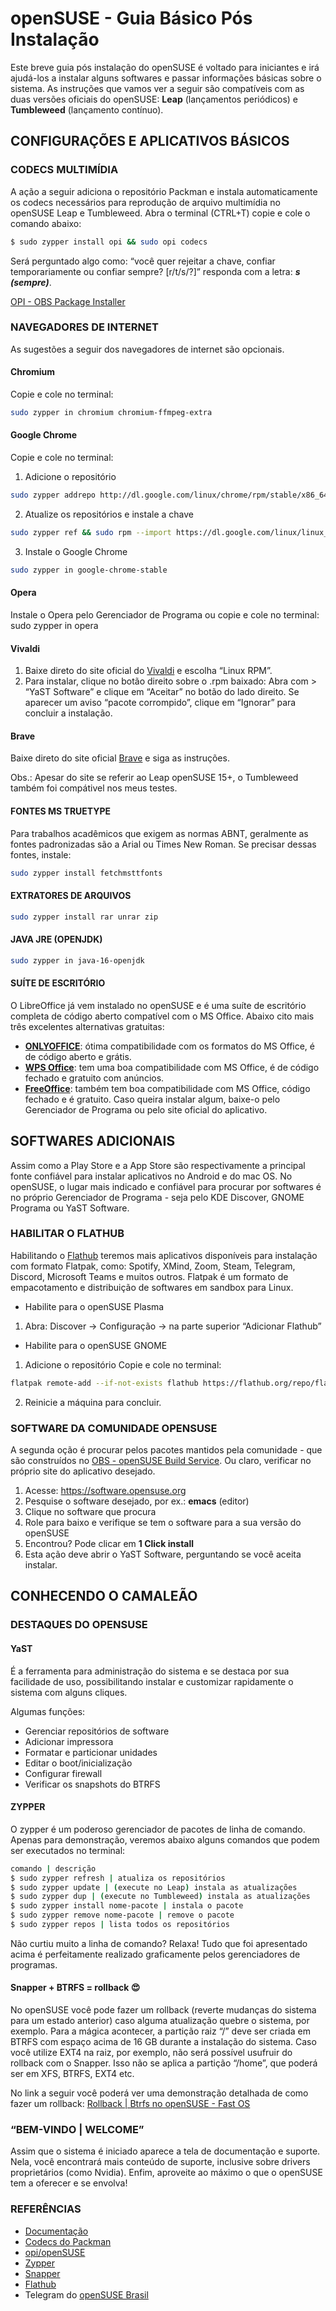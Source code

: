 # openSUSE - Guia Básico Pós Instalação

Este breve guia pós instalação do openSUSE é voltado para iniciantes e irá ajudá-los a instalar alguns softwares e passar informações básicas sobre o sistema. As instruções que vamos ver a seguir são compatíveis com as duas versões oficiais do openSUSE: **Leap** (lançamentos periódicos) e **Tumbleweed** (lançamento contínuo).

## CONFIGURAÇÕES E APLICATIVOS BÁSICOS
### CODECS MULTIMÍDIA
A ação a seguir adiciona o repositório Packman e instala automaticamente os codecs necessários para reprodução de arquivo multimídia no openSUSE Leap e Tumbleweed.
Abra o terminal (CTRL+T) copie e cole o comando abaixo:
```sh
$ sudo zypper install opi && sudo opi codecs
```
Será perguntado algo como: 
“você quer rejeitar a chave, confiar temporariamente ou confiar sempre? [r/t/s/?]”
responda com a letra: ***s (sempre)***.

[OPI - OBS Package Installer](https://github.com/openSUSE/opi)

### NAVEGADORES DE INTERNET
As sugestões a seguir dos navegadores de internet são opcionais.

#### Chromium 
Copie e cole no terminal:

```sh
sudo zypper in chromium chromium-ffmpeg-extra
```
#### Google Chrome
Copie e cole no terminal:
1. Adicione o repositório
```sh
sudo zypper addrepo http://dl.google.com/linux/chrome/rpm/stable/x86_64 Google-Chrome
```  
2. Atualize os repositórios e instale a chave
```sh
sudo zypper ref && sudo rpm --import https://dl.google.com/linux/linux_signing_key.pub
```
3. Instale o Google Chrome
```sh
sudo zypper in google-chrome-stable
```
#### Opera
Instale o Opera pelo Gerenciador de Programa ou copie e cole no terminal:
sudo zypper in opera
#### Vivaldi
1. Baixe direto do site oficial do [Vivaldi](https://vivaldi.com/download/) e escolha “Linux RPM”. 
2. Para instalar, clique no botão direito sobre o .rpm baixado:
 Abra com > “YaST Software” e clique em “Aceitar” no botão do lado direito. 
Se aparecer um aviso “pacote corrompido”, clique em “Ignorar” para concluir a instalação.
#### Brave
Baixe direto do site oficial [Brave](https://brave.com/linux/#opensuse-15) e siga as instruções.

Obs.: Apesar do site se referir ao Leap openSUSE 15+, o Tumbleweed também foi compátivel nos meus testes.

#### FONTES MS TRUETYPE
Para trabalhos acadêmicos que exigem as normas ABNT, geralmente as fontes padronizadas são a Arial ou Times New Roman. Se precisar dessas fontes, instale:
```sh
sudo zypper install fetchmsttfonts
```
#### EXTRATORES DE ARQUIVOS
```sh
sudo zypper install rar unrar zip
```
#### JAVA JRE (OPENJDK)
```sh
sudo zypper in java-16-openjdk
```
#### SUÍTE DE ESCRITÓRIO
O LibreOffice já vem instalado no openSUSE e é uma suíte de escritório completa de código aberto compatível com o MS Office. Abaixo cito mais três excelentes alternativas gratuitas: 
* [**ONLYOFFICE**](https://www.onlyoffice.com/pt/download-desktop.aspx): ótima compatibilidade com os formatos do MS Office, é de código aberto e grátis.
* [**WPS Office**](https://www.wps.com/pt-BR/office/linux): tem uma boa compatibilidade com MS Office, é de código fechado e gratuito com anúncios.
* [**FreeOffice**](https://www.freeoffice.com/pt/baixar/aplicativos): também tem boa compatibilidade com MS Office, código fechado e é gratuito.
Caso queira instalar algum, baixe-o pelo Gerenciador de Programa ou pelo site oficial do aplicativo.

## SOFTWARES ADICIONAIS
Assim como a Play Store e a App Store são respectivamente a principal fonte confiável para instalar aplicativos no Android e do mac OS. No openSUSE, o lugar mais indicado e confiável para procurar por softwares é no próprio Gerenciador de Programa - seja pelo KDE Discover, GNOME Programa ou YaST Software.
### HABILITAR O FLATHUB
Habilitando o [Flathub](https://flatpak.org/setup/openSUSE/) teremos mais aplicativos disponíveis para instalação com formato Flatpak, como: Spotify, XMind, Zoom, Steam, Telegram, Discord, Microsoft Teams e muitos outros. Flatpak é um formato de empacotamento e distribuição de softwares em sandbox para Linux.
* Habilite para o openSUSE Plasma
1. Abra: Discover → Configuração → na parte superior “Adicionar Flathub”
* Habilite para o openSUSE GNOME
1.  Adicione o repositório
Copie e cole no terminal:
```sh
flatpak remote-add --if-not-exists flathub https://flathub.org/repo/flathub.flatpakrepo
```
2. Reinicie a máquina para concluir.

### SOFTWARE DA COMUNIDADE OPENSUSE 
A segunda oção é procurar pelos pacotes mantidos pela comunidade - que são construídos no [OBS - openSUSE Build Service](https://en.opensuse.org/Portal:Build_Service). Ou claro, verificar no próprio site do aplicativo desejado.
1. Acesse: https://software.opensuse.org
2. Pesquise o software desejado, por ex.: **emacs** (editor)
3. Clique no software que procura
4. Role para baixo e verifique se tem o software para a sua versão do openSUSE
5. Encontrou? Pode clicar em **1 Click install**
6. Esta ação deve abrir o YaST Software, perguntando se você aceita instalar.

## CONHECENDO O CAMALEÃO
### DESTAQUES DO OPENSUSE
#### YaST 
É a ferramenta para administração do sistema e se destaca por sua facilidade de uso, possibilitando instalar e customizar rapidamente o sistema com alguns cliques.

Algumas funções:
* Gerenciar repositórios de software
* Adicionar impressora
* Formatar e particionar unidades
* Editar o boot/inicialização
* Configurar firewall
* Verificar os snapshots do BTRFS

#### ZYPPER
O zypper é um poderoso gerenciador de pacotes de linha de comando. Apenas para demonstração, veremos abaixo alguns comandos que podem ser executados no terminal:
```sh
comando | descrição
$ sudo zypper refresh | atualiza os repositórios
$ sudo zypper update | (execute no Leap) instala as atualizações 
$ sudo zypper dup | (execute no Tumbleweed) instala as atualizações
$ sudo zypper install nome-pacote | instala o pacote
$ sudo zypper remove nome-pacote | remove o pacote
$ sudo zypper repos | lista todos os repositórios
```
Não curtiu muito a linha de comando? Relaxa! Tudo que foi apresentado acima é perfeitamente realizado graficamente pelos gerenciadores de programas.

#### Snapper + BTRFS = rollback 😍 
No openSUSE você pode fazer um rollback (reverte mudanças do sistema para um estado anterior) caso alguma atualização quebre o sistema, por exemplo. Para a mágica acontecer, a partição raiz “/” deve ser criada em BTRFS com espaço acima de 16 GB durante a instalação do sistema. 
Caso você utilize EXT4 na raiz, por exemplo, não será possível usufruir do rollback com o Snapper. Isso não se aplica a partição “/home”, que poderá ser em XFS, BTRFS, EXT4 etc.

No link a seguir você poderá ver uma demonstração detalhada de como fazer um rollback: 
[Rollback | Btrfs no openSUSE - Fast OS](https://fastoslinux.com/2019/11/26/rollback-btrfs-no-opensuse/)

### “BEM-VINDO | WELCOME”
Assim que o sistema é iniciado aparece a tela de documentação e suporte.
Nela, você encontrará mais conteúdo de suporte, inclusive sobre drivers proprietários (como Nvidia).
Enfim, aproveite ao máximo o que o openSUSE tem a oferecer e se envolva!

### REFERÊNCIAS
* [Documentação](https://pt.opensuse.org/Portal:Documenta%C3%A7%C3%A3o)
* [Codecs do Packman](https://pt.opensuse.org/SDB:Instalar_codecs_do_Packman)
* [opi/openSUSE](https://github.com/openSUSE/opi)
* [Zypper](https://pt.opensuse.org/Zypper/Uso) 
* [Snapper](https://en.opensuse.org/openSUSE:Snapper_Tutorial)
* [Flathub](https://flathub.org/home)
* Telegram do [openSUSE Brasil](https://telegram.me/opensusebr)



